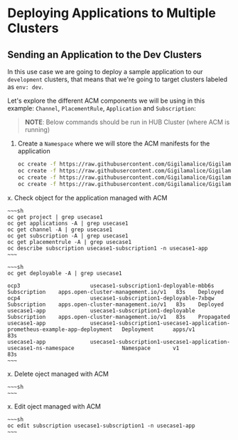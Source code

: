 # Deploying Applications to Multiple Clusters

## **Sending an Application to the Dev Clusters**

In this use case we are going to deploy a sample application to our `development` clusters, that means that we're going to target clusters labeled as `env: dev`.

Let's explore the different ACM components we will be using in this example: `Channel`, `PlacementRule`, `Application` and `Subscription`:

> **NOTE**: Below commands should be run in HUB Cluster (where ACM is running)

1. Create a `Namespace` where we will store the ACM manifests for the application

    ~~~sh
    oc create -f https://raw.githubusercontent.com/Gigilamalice/Gigilamalice-lab-ocp4-rhacm/master/usecase1/rhacm/application.yaml
    oc create -f https://raw.githubusercontent.com/Gigilamalice/Gigilamalice-lab-ocp4-rhacm/master/usecase1/rhacm/channel.yaml
    oc create -f https://raw.githubusercontent.com/Gigilamalice/Gigilamalice-lab-ocp4-rhacm/master/usecase1/rhacm/subscription.yaml
    oc create -f https://raw.githubusercontent.com/Gigilamalice/Gigilamalice-lab-ocp4-rhacm/master/usecase1/rhacm/placementrule.yaml
    ~~~


x. Check object for the application managed with ACM

    ~~~sh
    oc get project | grep usecase1
    oc get applications -A | grep usecase1
    oc get channel -A | grep usecase1
    oc get subscription -A | grep usecase1
    oc get placementrule -A | grep usecase1
    oc describe subscription usecase1-subscription1 -n usecase1-app
    ~~~

    ~~~sh
    oc get deployable -A | grep usecase1

    ocp3                      usecase1-subscription1-deployable-mbb6s                                         Subscription    apps.open-cluster-management.io/v1   83s    Deployed
    ocp4                      usecase1-subscription1-deployable-7xbqw                                         Subscription    apps.open-cluster-management.io/v1   83s    Deployed
    usecase1-app              usecase1-subscription1-deployable                                               Subscription    apps.open-cluster-management.io/v1   83s    Propagated
    usecase1-app              usecase1-subscription1-usecase1-application-prometheus-example-app-deployment   Deployment      apps/v1                              83s
    usecase1-app              usecase1-subscription1-usecase1-application-usecase1-ns-namespace               Namespace       v1                                   83s
    ~~~

x. Delete oject managed with ACM

    ~~~sh
    ~~~

x. Edit oject managed with ACM

    ~~~sh
    oc edit subscription usecase1-subscription1 -n usecase1-app
    ~~~